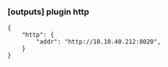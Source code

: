 ### [outputs] plugin http
```
{
    "http": {
        "addr": "http://10.10.40.212:8020",
    }
}

```
